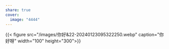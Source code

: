 ```yaml
---
share: true
cover:
  image: "4444"
---
```


{{< figure src="/images/你好&22-20240123095322250.webp" caption="你好呀" width="100" height="300">}}